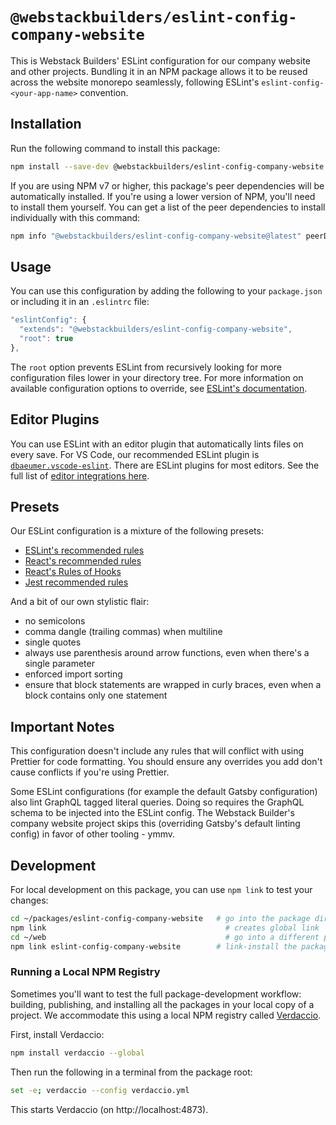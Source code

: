 # `@webstackbuilders/eslint-config-company-website`
This is Webstack Builders' ESLint configuration for our company website and other projects. Bundling it in an NPM package allows it to be reused across the website monorepo seamlessly, following ESLint's `eslint-config-<your-app-name>` convention.

## Installation
Run the following command to install this package:

```bash
npm install --save-dev @webstackbuilders/eslint-config-company-website
```

If you are using NPM v7 or higher, this package's peer dependencies will be automatically installed. If you're using a lower version of NPM, you'll need to install them yourself. You can get a list of the peer dependencies to install individually with this command:

```bash
npm info "@webstackbuilders/eslint-config-company-website@latest" peerDependencies
```

## Usage

You can use this configuration by adding the following to your `package.json` or including it in an `.eslintrc` file:

```javascript
"eslintConfig": {
  "extends": "@webstackbuilders/eslint-config-company-website",
  "root": true
},
```

The `root` option prevents ESLint from recursively looking for more configuration files lower in your directory tree. For more information on available configuration options to override, see [ESLint's documentation](https://eslint.org/docs/rules/).

## Editor Plugins

You can use ESLint with an editor plugin that automatically lints files on every save. For VS Code, our recommended ESLint plugin is [`dbaeumer.vscode-eslint`](https://marketplace.visualstudio.com/items?itemName=dbaeumer.vscode-eslint). There are ESLint plugins for most editors. See the full list of [editor integrations here](https://eslint.org/docs/user-guide/integrations).

## Presets

Our ESLint configuration is a mixture of the following presets:

- [ESLint's recommended rules](https://eslint.org/docs/rules/)
- [React's recommended rules](https://www.npmjs.com/package/eslint-plugin-react#list-of-supported-rules)
- [React's Rules of Hooks](https://reactjs.org/docs/hooks-rules.html)
- [Jest recommended rules](https://github.com/testing-library/eslint-plugin-jest-dom#supported-rules)

And a bit of our own stylistic flair:

- no semicolons
- comma dangle (trailing commas) when multiline
- single quotes
- always use parenthesis around arrow functions, even when there's a single parameter
- enforced import sorting
- ensure that block statements are wrapped in curly braces, even when a block contains only one statement

## Important Notes

This configuration doesn't include any rules that will conflict with using Prettier for code formatting. You should ensure any overrides you add don't cause conflicts if you're using Prettier.

Some ESLint configurations (for example the default Gatsby configuration) also lint GraphQL tagged literal queries. Doing so requires the GraphQL schema to be injected into the ESLint config. The Webstack Builder's company website project skips this (overriding Gatsby's default linting config) in favor of other tooling - ymmv.

## Development

For local development on this package, you can use `npm link` to test your changes:

```bash
cd ~/packages/eslint-config-company-website   # go into the package directory
npm link                                        # creates global link
cd ~/web                                        # go into a different package directory.
npm link eslint-config-company-website        # link-install the package
```

### Running a Local NPM Registry

Sometimes you'll want to test the full package-development workflow: building, publishing, and installing all the packages in your local copy of a project. We accommodate this using a local NPM registry called  [Verdaccio](https://verdaccio.org/).

First, install Verdaccio:

```bash
npm install verdaccio --global
```

Then run the following in a terminal from the package root:

```bash
set -e; verdaccio --config verdaccio.yml
```

This starts Verdaccio (on http://localhost:4873).
